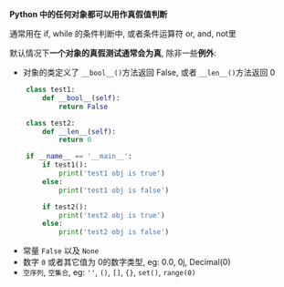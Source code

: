 **Python 中的任何对象都可以用作真假值判断**
  
通常用在 if, while 的条件判断中, 或者条件运算符 or, and, not里

默认情况下**一个对象的真假测试通常会为真**, 除非一些**例外**:
- 对象的类定义了 `__bool__()`方法返回 False, 或者 `__len__()`方法返回 0  
```python
    class test1:
        def __bool__(self):
            return False

    class test2:
        def __len__(self):
            return 0

    if __name__ == '__main__':
        if test1():
            print('test1 obj is true')
        else:
            print('test1 obj is false')

        if test2():
            print('test2 obj is true')
        else:
            print('test2 obj is false')
```
- 常量 `False` 以及 `None`
- 数字 `0` 或者其它值为 0的数字类型, eg: 0.0, 0j, Decimal(0)
- `空序列`, `空集合`, eg: `''`, `()`, `[]`, `{}`, `set()`, `range(0)`